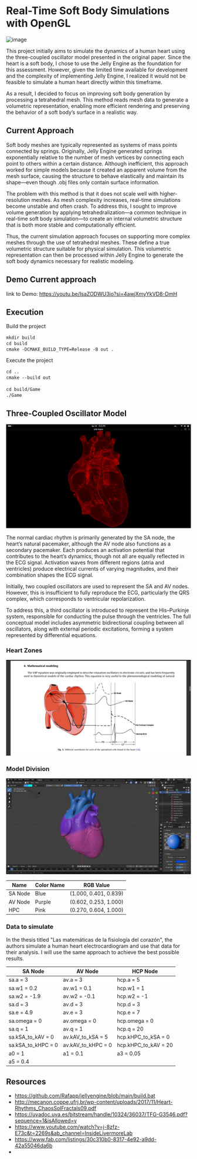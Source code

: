 # Real-Time Soft Body Simulations with OpenGL

![image](/images/SimulationVideo-SoftBodyAproach.gif)

This project initially aims to simulate the dynamics of a human heart using the three-coupled oscillator model presented in the original paper. Since the heart is a soft body, I chose to use the Jelly Engine as the foundation for this assessment. However, given the limited time available for development and the complexity of implementing Jelly Engine, I realized it would not be feasible to simulate a human heart directly within this timeframe.

As a result, I decided to focus on improving soft body generation by processing a tetrahedral mesh. This method reads mesh data to generate a volumetric representation, enabling more efficient rendering and preserving the behavior of a soft body’s surface in a realistic way.

## Current Approach 

Soft body meshes are typically represented as systems of mass points connected by springs. Originally, Jelly Engine generated springs exponentially relative to the number of mesh vertices by connecting each point to others within a certain distance. Although inefficient, this approach worked for simple models because it created an apparent volume from the mesh surface, causing the structure to behave elastically and maintain its shape—even though .obj files only contain surface information.

The problem with this method is that it does not scale well with higher-resolution meshes. As mesh complexity increases, real-time simulations become unstable and often crash. To address this, I sought to improve volume generation by applying tetrahedralization—a common technique in real-time soft body simulation—to create an internal volumetric structure that is both more stable and computationally efficient.

Thus, the current simulation approach focuses on supporting more complex meshes through the use of tetrahedral meshes. These define a true volumetric structure suitable for physical simulation. This volumetric representation can then be processed within Jelly Engine to generate the soft body dynamics necessary for realistic modeling.

## Demo Current approach

link to Demo: https://youtu.be/IsaZODWU3jo?si=4awjXmyYkVD8-DmH

## Execution 

Build the project
```
mkdir build 
cd build 
cmake -DCMAKE_BUILD_TYPE=Release -B out .
```

Execute the project
```
cd ..
cmake --build out

cd build/Game
./Game
```
## Three-Coupled Oscillator Model

![img](/images/humanheart.png)

The normal cardiac rhythm is primarily generated by the SA node, the heart’s natural pacemaker, although the AV node also functions as a secondary pacemaker. Each produces an activation potential that contributes to the heart’s dynamics, though not all are equally reflected in the ECG signal. Activation waves from different regions (atria and ventricles) produce electrical currents of varying magnitudes, and their combination shapes the ECG signal.

Initially, two coupled oscillators are used to represent the SA and AV nodes. However, this is insufficient to fully reproduce the ECG, particularly the QRS complex, which corresponds to ventricular repolarization.

To address this, a third oscillator is introduced to represent the His–Purkinje system, responsible for conducting the pulse through the ventricles. The full conceptual model includes asymmetric bidirectional coupling between all oscillators, along with external periodic excitations, forming a system represented by differential equations.

### Heart Zones

![image](/images/HeartModel1.png)

### Model Division

![image](/images/ColorSection2.png)

| Name | Color Name | RGB Value |
| --- | --- | --- |
| SA Node | Blue | (1.000, 0.401, 0.839) |
| AV Node | Purple | (0.602, 0.253, 1.000) |
| HPC | Pink | (0.270, 0.604, 1.000) |

### Data to simulate
In the thesis titled "Las matemáticas de la fisiología del corazón", the authors simulate a human heart electrocardiogram and use that data for their analysis. I will use the same approach to achieve the best possible results.

| SA Node | AV Node | HCP Node |
| --- | --- | --- |
| sa.a = 3 | av.a = 3 | hcp.a = 5 |
| sa.w1 = 0.2 | av.w1 = 0.1 | hcp.w1 = 1 |
| sa.w2 = -1.9 | av.w2 = -0.1 | hcp.w2 = -1 |
| sa.d = 3 | av.d = 3 | hcp.d = 3 |
| sa.e = 4.9 | av.e = 3 | hcp.e = 7 |
| sa.omega = 0 | av.omega = 0 | hcp.omega = 0 |
| sa.q  = 1 | av.q = 1| hcp.q = 20 |
| sa.kSA_to_kAV = 0  | av.kAV_to_kSA = 5 | hcp.kHPC_to_kSA = 0 |
| sa.kSA_to_kHPC  = 0 | av.kAV_to_kHPC = 0 | hcp.kHPC_to_kAV = 20 |
| a0  = 1 | a1 = 0.1| a3 = 0.05 |
| a5 = 0.4 |  |  |

## Resources 

- https://github.com/Rafapp/jellyengine/blob/main/build.bat
- http://mecanon.coppe.ufrj.br/wp-content/uploads/2017/11/Heart-Rhythms_ChaosSolFractals09.pdf
- https://uvadoc.uva.es/bitstream/handle/10324/36037/TFG-G3546.pdf?sequence=1&isAllowed=y
- https://www.youtube.com/watch?v=j-8zfz-E73c&t=2269s&ab_channel=InsideLivermoreLab
- https://www.fab.com/listings/30c310b0-8317-4e92-a9dd-42a55046da6b
-
